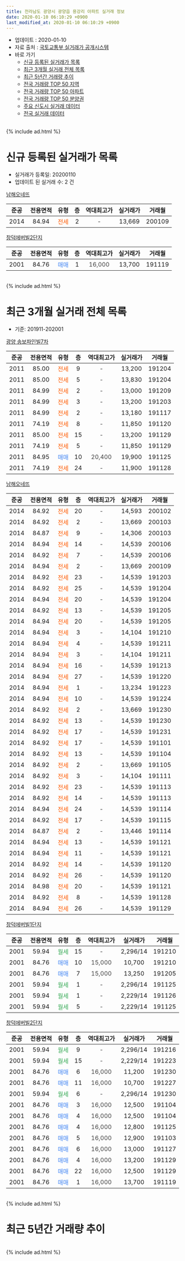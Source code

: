 ```yaml
---
title: 전라남도 광양시 광양읍 용강리 아파트 실거래 정보
date: 2020-01-10 06:10:29 +0900
last_modified_at: 2020-01-10 06:10:29 +0900
---
```


* 업데이트 : 2020-01-10
* 자료 출처 : [국토교통부 실거래가 공개시스템](http://rt.molit.go.kr)
* 바로 가기
    * [신규 등록된 실거래가 목록](#신규-등록된-실거래가-목록)
    * [최근 3개월 실거래 전체 목록](#최근-3개월-실거래-전체-목록)
    * [최근 5년간 거래량 추이](#최근-5년간-거래량-추이)
    * [전국 거래량 TOP 50 지역](https://inasie.github.io/apt-trade-info/최근-3개월-전국에서-가장-거래가-많이-발생한-지역)
    * [전국 거래량 TOP 50 아파트](https://inasie.github.io/apt-trade-info/최근-3개월-전국에서-가장-거래가-많이-발생한-아파트)
    * [전국 거래량 TOP 50 분양권](https://inasie.github.io/apt-trade-info/최근-3개월-전국에서-가장-거래가-많이-발생한-분양권)
    * [주요 신도시 실거래 데이터](https://inasie.github.io/apt-trade-info/주요-신도시)
    * [전국 실거래 데이터](https://inasie.github.io/apt-trade-info/전국)
<br>
{% include ad.html %}
<br>

# 신규 등록된 실거래가 목록
* 실거래가 등록일: 20200110
* 업데이트 된 실거래 수: 2 건


[남해오네뜨](https://search.naver.com/search.naver?query=%EC%A0%84%EB%9D%BC%EB%82%A8%EB%8F%84+%EA%B4%91%EC%96%91%EC%8B%9C+%EA%B4%91%EC%96%91%EC%9D%8D+%EC%9A%A9%EA%B0%95%EB%A6%AC+%EB%82%A8%ED%95%B4%EC%98%A4%EB%84%A4%EB%9C%A8)

|준공|전용면적|유형|층|역대최고가|실거래가|거래월|
|:---:|:---:|:---:|:---:|:---:|:---:|:---:|
|2014|84.94|<span style="color:#ff5a00">전세</span>|2|<span style="color:#444444">-</span>|13,669|200109|

[창덕에버빌2단지](https://search.naver.com/search.naver?query=%EC%A0%84%EB%9D%BC%EB%82%A8%EB%8F%84+%EA%B4%91%EC%96%91%EC%8B%9C+%EA%B4%91%EC%96%91%EC%9D%8D+%EC%9A%A9%EA%B0%95%EB%A6%AC+%EC%B0%BD%EB%8D%95%EC%97%90%EB%B2%84%EB%B9%8C2%EB%8B%A8%EC%A7%80)

|준공|전용면적|유형|층|역대최고가|실거래가|거래월|
|:---:|:---:|:---:|:---:|:---:|:---:|:---:|
|2001|84.76|<span style="color:#4285f3">매매</span>|1|<span style="color:#444444">16,000</span>|13,700|191119|


<br>
{% include ad.html %}
<br>

# 최근 3개월 실거래 전체 목록
* 기준: 201911-202001


[광양 송보파인빌7차](https://search.naver.com/search.naver?query=%EC%A0%84%EB%9D%BC%EB%82%A8%EB%8F%84+%EA%B4%91%EC%96%91%EC%8B%9C+%EA%B4%91%EC%96%91%EC%9D%8D+%EC%9A%A9%EA%B0%95%EB%A6%AC+%EA%B4%91%EC%96%91+%EC%86%A1%EB%B3%B4%ED%8C%8C%EC%9D%B8%EB%B9%8C7%EC%B0%A8)

|준공|전용면적|유형|층|역대최고가|실거래가|거래월|
|:---:|:---:|:---:|:---:|:---:|:---:|:---:|
|2011|85.00|<span style="color:#ff5a00">전세</span>|9|<span style="color:#444444">-</span>|13,200|191204|
|2011|85.00|<span style="color:#ff5a00">전세</span>|5|<span style="color:#444444">-</span>|13,830|191204|
|2011|84.99|<span style="color:#ff5a00">전세</span>|2|<span style="color:#444444">-</span>|13,000|191209|
|2011|84.99|<span style="color:#ff5a00">전세</span>|3|<span style="color:#444444">-</span>|13,200|191203|
|2011|84.99|<span style="color:#ff5a00">전세</span>|2|<span style="color:#444444">-</span>|13,180|191117|
|2011|74.19|<span style="color:#ff5a00">전세</span>|8|<span style="color:#444444">-</span>|11,850|191120|
|2011|85.00|<span style="color:#ff5a00">전세</span>|15|<span style="color:#444444">-</span>|13,200|191129|
|2011|74.19|<span style="color:#ff5a00">전세</span>|5|<span style="color:#444444">-</span>|11,850|191129|
|2011|84.95|<span style="color:#4285f3">매매</span>|10|<span style="color:#444444">20,400</span>|19,900|191125|
|2011|74.19|<span style="color:#ff5a00">전세</span>|24|<span style="color:#444444">-</span>|11,900|191128|

[남해오네뜨](https://search.naver.com/search.naver?query=%EC%A0%84%EB%9D%BC%EB%82%A8%EB%8F%84+%EA%B4%91%EC%96%91%EC%8B%9C+%EA%B4%91%EC%96%91%EC%9D%8D+%EC%9A%A9%EA%B0%95%EB%A6%AC+%EB%82%A8%ED%95%B4%EC%98%A4%EB%84%A4%EB%9C%A8)

|준공|전용면적|유형|층|역대최고가|실거래가|거래월|
|:---:|:---:|:---:|:---:|:---:|:---:|:---:|
|2014|84.92|<span style="color:#ff5a00">전세</span>|20|<span style="color:#444444">-</span>|14,593|200102|
|2014|84.92|<span style="color:#ff5a00">전세</span>|2|<span style="color:#444444">-</span>|13,669|200103|
|2014|84.87|<span style="color:#ff5a00">전세</span>|9|<span style="color:#444444">-</span>|14,306|200103|
|2014|84.94|<span style="color:#ff5a00">전세</span>|14|<span style="color:#444444">-</span>|14,539|200106|
|2014|84.92|<span style="color:#ff5a00">전세</span>|7|<span style="color:#444444">-</span>|14,539|200106|
|2014|84.94|<span style="color:#ff5a00">전세</span>|2|<span style="color:#444444">-</span>|13,669|200109|
|2014|84.92|<span style="color:#ff5a00">전세</span>|23|<span style="color:#444444">-</span>|14,539|191203|
|2014|84.92|<span style="color:#ff5a00">전세</span>|25|<span style="color:#444444">-</span>|14,539|191204|
|2014|84.94|<span style="color:#ff5a00">전세</span>|20|<span style="color:#444444">-</span>|14,539|191204|
|2014|84.92|<span style="color:#ff5a00">전세</span>|13|<span style="color:#444444">-</span>|14,539|191205|
|2014|84.94|<span style="color:#ff5a00">전세</span>|20|<span style="color:#444444">-</span>|14,539|191205|
|2014|84.94|<span style="color:#ff5a00">전세</span>|3|<span style="color:#444444">-</span>|14,104|191210|
|2014|84.94|<span style="color:#ff5a00">전세</span>|4|<span style="color:#444444">-</span>|14,539|191211|
|2014|84.94|<span style="color:#ff5a00">전세</span>|3|<span style="color:#444444">-</span>|14,104|191211|
|2014|84.94|<span style="color:#ff5a00">전세</span>|16|<span style="color:#444444">-</span>|14,539|191213|
|2014|84.94|<span style="color:#ff5a00">전세</span>|27|<span style="color:#444444">-</span>|14,539|191220|
|2014|84.94|<span style="color:#ff5a00">전세</span>|1|<span style="color:#444444">-</span>|13,234|191223|
|2014|84.94|<span style="color:#ff5a00">전세</span>|10|<span style="color:#444444">-</span>|14,539|191224|
|2014|84.92|<span style="color:#ff5a00">전세</span>|2|<span style="color:#444444">-</span>|13,669|191230|
|2014|84.92|<span style="color:#ff5a00">전세</span>|13|<span style="color:#444444">-</span>|14,539|191230|
|2014|84.92|<span style="color:#ff5a00">전세</span>|17|<span style="color:#444444">-</span>|14,539|191231|
|2014|84.92|<span style="color:#ff5a00">전세</span>|17|<span style="color:#444444">-</span>|14,539|191101|
|2014|84.92|<span style="color:#ff5a00">전세</span>|13|<span style="color:#444444">-</span>|14,539|191104|
|2014|84.92|<span style="color:#ff5a00">전세</span>|2|<span style="color:#444444">-</span>|13,669|191105|
|2014|84.92|<span style="color:#ff5a00">전세</span>|3|<span style="color:#444444">-</span>|14,104|191111|
|2014|84.92|<span style="color:#ff5a00">전세</span>|23|<span style="color:#444444">-</span>|14,539|191113|
|2014|84.92|<span style="color:#ff5a00">전세</span>|14|<span style="color:#444444">-</span>|14,539|191113|
|2014|84.94|<span style="color:#ff5a00">전세</span>|24|<span style="color:#444444">-</span>|14,539|191114|
|2014|84.92|<span style="color:#ff5a00">전세</span>|17|<span style="color:#444444">-</span>|14,539|191115|
|2014|84.87|<span style="color:#ff5a00">전세</span>|2|<span style="color:#444444">-</span>|13,446|191114|
|2014|84.94|<span style="color:#ff5a00">전세</span>|13|<span style="color:#444444">-</span>|14,539|191121|
|2014|84.94|<span style="color:#ff5a00">전세</span>|11|<span style="color:#444444">-</span>|14,539|191121|
|2014|84.92|<span style="color:#ff5a00">전세</span>|14|<span style="color:#444444">-</span>|14,539|191120|
|2014|84.92|<span style="color:#ff5a00">전세</span>|26|<span style="color:#444444">-</span>|14,539|191120|
|2014|84.98|<span style="color:#ff5a00">전세</span>|20|<span style="color:#444444">-</span>|14,539|191121|
|2014|84.92|<span style="color:#ff5a00">전세</span>|8|<span style="color:#444444">-</span>|14,539|191128|
|2014|84.94|<span style="color:#ff5a00">전세</span>|26|<span style="color:#444444">-</span>|14,539|191129|


<script async src="//pagead2.googlesyndication.com/pagead/js/adsbygoogle.js"></script>
<!-- 기본 -->
<ins class="adsbygoogle"
     style="display:block"
     data-ad-client="ca-pub-2446590836940007"
     data-ad-slot="1659523306"
     data-ad-format="auto"
     data-full-width-responsive="true"></ins>
<script>
(adsbygoogle = window.adsbygoogle || []).push({});
</script>


[창덕에버빌1단지](https://search.naver.com/search.naver?query=%EC%A0%84%EB%9D%BC%EB%82%A8%EB%8F%84+%EA%B4%91%EC%96%91%EC%8B%9C+%EA%B4%91%EC%96%91%EC%9D%8D+%EC%9A%A9%EA%B0%95%EB%A6%AC+%EC%B0%BD%EB%8D%95%EC%97%90%EB%B2%84%EB%B9%8C1%EB%8B%A8%EC%A7%80)

|준공|전용면적|유형|층|역대최고가|실거래가|거래월|
|:---:|:---:|:---:|:---:|:---:|:---:|:---:|
|2001|59.94|<span style="color:#34a853">월세</span>|15|<span style="color:#444444">-</span>|2,296/14|191210|
|2001|84.76|<span style="color:#4285f3">매매</span>|10|<span style="color:#444444">15,000</span>|10,700|191210|
|2001|84.76|<span style="color:#4285f3">매매</span>|7|<span style="color:#444444">15,000</span>|13,250|191205|
|2001|59.94|<span style="color:#34a853">월세</span>|1|<span style="color:#444444">-</span>|2,296/14|191125|
|2001|59.94|<span style="color:#34a853">월세</span>|1|<span style="color:#444444">-</span>|2,229/14|191126|
|2001|59.94|<span style="color:#34a853">월세</span>|5|<span style="color:#444444">-</span>|2,229/14|191125|

[창덕에버빌2단지](https://search.naver.com/search.naver?query=%EC%A0%84%EB%9D%BC%EB%82%A8%EB%8F%84+%EA%B4%91%EC%96%91%EC%8B%9C+%EA%B4%91%EC%96%91%EC%9D%8D+%EC%9A%A9%EA%B0%95%EB%A6%AC+%EC%B0%BD%EB%8D%95%EC%97%90%EB%B2%84%EB%B9%8C2%EB%8B%A8%EC%A7%80)

|준공|전용면적|유형|층|역대최고가|실거래가|거래월|
|:---:|:---:|:---:|:---:|:---:|:---:|:---:|
|2001|59.94|<span style="color:#34a853">월세</span>|9|<span style="color:#444444">-</span>|2,296/14|191216|
|2001|59.94|<span style="color:#34a853">월세</span>|15|<span style="color:#444444">-</span>|2,229/14|191223|
|2001|84.76|<span style="color:#4285f3">매매</span>|6|<span style="color:#444444">16,000</span>|11,200|191230|
|2001|84.76|<span style="color:#4285f3">매매</span>|11|<span style="color:#444444">16,000</span>|10,700|191227|
|2001|59.94|<span style="color:#34a853">월세</span>|6|<span style="color:#444444">-</span>|2,296/14|191230|
|2001|84.76|<span style="color:#4285f3">매매</span>|3|<span style="color:#444444">16,000</span>|12,500|191104|
|2001|84.76|<span style="color:#4285f3">매매</span>|4|<span style="color:#444444">16,000</span>|12,500|191104|
|2001|84.76|<span style="color:#4285f3">매매</span>|4|<span style="color:#444444">16,000</span>|12,800|191125|
|2001|84.76|<span style="color:#4285f3">매매</span>|5|<span style="color:#444444">16,000</span>|12,900|191103|
|2001|84.76|<span style="color:#4285f3">매매</span>|6|<span style="color:#444444">16,000</span>|13,000|191127|
|2001|84.76|<span style="color:#4285f3">매매</span>|4|<span style="color:#444444">16,000</span>|13,200|191129|
|2001|84.76|<span style="color:#4285f3">매매</span>|22|<span style="color:#444444">16,000</span>|12,500|191129|
|2001|84.76|<span style="color:#4285f3">매매</span>|1|<span style="color:#444444">16,000</span>|13,700|191119|


<br>
{% include ad.html %}
<br>

# 최근 5년간 거래량 추이


<div style="width:100%;">
    <canvas id="deal_progress" height="200"></canvas>
</div>

<script>
new Chart(document.getElementById("deal_progress"), {
    type: 'line',
    data: {
        labels: ['201501','201502','201503','201504','201505','201506','201507','201508','201509','201510','201511','201512','201601','201602','201603','201604','201605','201606','201607','201608','201609','201610','201611','201612','201701','201702','201703','201704','201705','201706','201707','201708','201709','201710','201711','201712','201801','201802','201803','201804','201805','201806','201807','201808','201809','201810','201811','201812','201901','201902','201903','201904','201905','201906','201907','201908','201909','201910','201911','201912','202001'],
        datasets: [{
            label: '매매',
            pointRadius: 1,
            data: [6, 1, 5, 4, 7, 2, 6, 3, 5, 6, 8, 7, 6, 9, 3, 23, 7, 4, 8, 11, 7, 12, 9, 3, 9, 8, 6, 6, 11, 8, 7, 7, 114, 8, 8, 8, 2, 23, 5, 14, 8, 7, 14, 6, 7, 11, 6, 11, 12, 9, 4, 4, 11, 5, 5, 7, 4, 12, 9, 4, 0],
            borderColor: "rgba(255, 201, 14, 1)",
            backgroundColor: "rgba(255, 201, 14, 0.5)",
            fill: false,
            lineTension: 0
        },{
            label: '전월세',
            pointRadius: 1,
            data: [22, 52, 55, 34, 44, 53, 41, 20, 25, 15, 18, 15, 53, 128, 40, 63, 83, 36, 32, 32, 20, 19, 28, 22, 26, 133, 40, 59, 99, 30, 20, 16, 26, 110, 136, 11, 28, 139, 39, 119, 54, 16, 28, 28, 15, 20, 43, 29, 106, 393, 39, 151, 106, 94, 78, 158, 42, 23, 24, 23, 6],
            borderColor: "rgba(0, 141, 185, 1)",
            backgroundColor: "rgba(0, 141, 185, 0.5)",
            fill: false,
            lineTension: 0
        }
        ]
    },
    options: {
        responsive: true,
        title: {
            display: false
        },
        tooltips: {
            mode: 'index',
            intersect: false
        },
        hover: {
            mode: 'nearest',
            intersect: true
        },
        scales: {
            xAxes: [{
                display: true,
                scaleLabel: {
                    display: true,
                    labelString: '년/월'
                }
            }],
            yAxes: [{
                display: true,
                ticks: {
                    suggestedMin: 0,
                },
                scaleLabel: {
                    display: true,
                    labelString: '실거래 수'
                }
            }]
        }
    }
});

</script>


<br>
{% include ad.html %}
<br>

